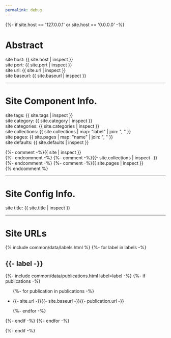 ```yaml
---
permalink: debug
---
```


{%- if site.host == '127.0.0.1' or site.host == '0.0.0.0' -%}

# Abstract

site host: {{ site.host | inspect }}<br>
site port: {{ site.port | inspect }}<br>
site url: {{ site.url | inspect }}<br>
site baseurl: {{ site.baseurl | inspect }}<br>

---

# Site Component Info.
site tags: {{ site.tags | inspect }}<br>
site category: {{ site.category | inspect }}<br>
site categories: {{ site.categories | inspect }}<br>
site collections: {{ site.collections | map: "label" | join: ", " }}<br>
site pages: {{ site.pages | map: "name" | join: ", " }}<br>
site defaults: {{ site.defaults | inspect }}<br>

{%- comment -%}<!-- 가능하면 보지 말 것 -->{{ site | inspect }}<br>{%- endcomment -%}
{%- comment -%}<!-- 가능하면 보지 말 것 -->{{- site.collections | inspect -}}<br>{%- endcomment -%}
{%- comment -%}<!-- 가능하면 보지 말 것 -->{{ site.pages | inspect }}<br>{% endcomment %}

---

# Site Config Info.
site title: {{ site.title | inspect }}<br>


---

# Site URLs
{% include common/data/labels.html %}
{%- for label in labels -%}
    <h2>{{- label -}}</h2>
    {%- include common/data/publications.html label=label -%}
    {%- if publications -%}
        <ul>
        {%- for publication in publications -%}
            <li><p>{{- site.url -}}{{- site.baseurl -}}{{- publication.url -}}</p></li>
        {%- endfor -%}
        </ul>
    {%- endif -%}
{%- endfor -%}

{%- endif -%}